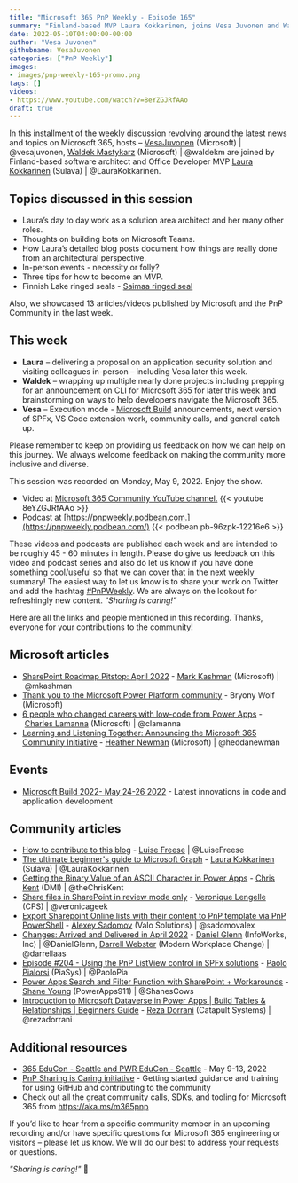 ```yaml
---
title: "Microsoft 365 PnP Weekly - Episode 165"
summary: "Finland-based MVP Laura Kokkarinen, joins Vesa Juvonen and Waldek Mastykarz to discuss Laura’s architecturally focused work and blog posts, in-person vs remote events, tips to becoming an MVP and Finnish Lake seals. Showcased 13 articles/videos from Microsoft and Community."
date: 2022-05-10T04:00:00-00:00
author: "Vesa Juvonen"
githubname: VesaJuvonen
categories: ["PnP Weekly"]
images:
- images/pnp-weekly-165-promo.png
tags: []
videos:
- https://www.youtube.com/watch?v=8eYZGJRfAAo
draft: true
---
```


In this installment of the weekly discussion revolving around the latest news and topics on Microsoft 365, hosts – [VesaJuvonen](http://twitter.com/vesajuvonen) (Microsoft) \| @vesajuvonen, [Waldek Mastykarz](http://twitter.com/waldekm) (Microsoft) \| @waldekm are joined by Finland-based software architect and Office Developer MVP [Laura Kokkarinen](http://twitter.com/LauraKokkarinen) (Sulava) \| @LauraKokkarinen. 

## Topics discussed in this session

* Laura’s day to day work as a solution area architect and her many other roles.
* Thoughts on building bots on Microsoft Teams.
* How Laura’s detailed blog posts document how things are really done from an architectural perspective.
* In-person events - necessity or folly?
* Three tips for how to become an MVP.
* Finnish Lake ringed seals - [Saimaa ringed seal](https://en.wikipedia.org/wiki/Saimaa_ringed_seal)

Also, we showcased 13 articles/videos published by Microsoft and the PnP Community in the last week.  

## This week

* **Laura** – delivering a proposal on an application security solution and visiting colleagues in-person – including Vesa later this week.
* **Waldek** – wrapping up multiple nearly done projects including prepping for an announcement on CLI for Microsoft 365 for later this week and brainstorming on ways to help developers navigate the Microsoft 365.
* **Vesa** – Execution mode - [Microsoft Build](https://mybuild.microsoft.com/) announcements, next version of SPFx, VS Code extension work, community calls, and general catch up.

Please remember to keep on providing us feedback on how we can help on this journey. We always welcome feedback on making the community more inclusive and diverse.

This session was recorded on Monday, May 9, 2022. Enjoy the show.  

*   Video at [Microsoft 365 Community YouTube channel.](https://aka.ms/m365pnp-videos)
    {{< youtube 8eYZGJRfAAo >}}
*   Podcast at [https://pnpweekly.podbean.com.](https://pnpweekly.podbean.com/) 
    {{< podbean pb-96zpk-12216e6 >}}

These videos and podcasts are published each week and are intended to be roughly 45 - 60 minutes in length.  Please do give us feedback on this video and podcast series and also do let us know if you have done something cool/useful so that we can cover that in the next weekly summary! The easiest way to let us know is to share your work on Twitter and add the hashtag [#PnPWeekly](https://twitter.com/search?q=%23pnpweekly). We are always on the lookout for refreshingly new content. “_Sharing is caring!”_ 

Here are all the links and people mentioned in this recording. Thanks, everyone for your contributions to the community!

## Microsoft articles

* [SharePoint Roadmap Pitstop: April 2022](https://techcommunity.microsoft.com/t5/microsoft-sharepoint-blog/sharepoint-roadmap-pitstop-april-2022/ba-p/3300925) - [Mark Kashman](https://twitter.com/mkashman) (Microsoft) | @mkashman
* [Thank you to the Microsoft Power Platform community](https://powerapps.microsoft.com/en-us/blog/thank-you-to-the-microsoft-power-platform-community/) - Bryony Wolf (Microsoft)
* [6 people who changed careers with low-code from Power Apps](https://powerapps.microsoft.com/en-us/blog/6-people-who-changed-careers-with-low-code-from-power-apps/) - [Charles Lamanna](https://twitter.com/clamanna) (Microsoft) | @clamanna
* [Learning and Listening Together: Announcing the Microsoft 365 Community Initiative](https://powerusers.microsoft.com/t5/Power-Apps-Community-Blog/Learning-and-Listening-Together-Announcing-the-Microsoft-365/ba-p/1567473) - [Heather Newman](https://twitter.com/heddanewman) (Microsoft) | @heddanewman


## Events

* [Microsoft Build 2022- May 24-26 2022](https://mybuild.microsoft.com) - Latest innovations in code and application development


## Community articles

* [How to contribute to this blog](https://pnp.github.io/blog/post/contribute-blog/) - [Luise Freese](https://twitter.com/LuiseFreese) | @LuiseFreese
* [The ultimate beginner's guide to Microsoft Graph](https://laurakokkarinen.com/the-ultimate-beginners-guide-to-microsoft-graph/) - [Laura Kokkarinen](https://twitter.com/LauraKokkarinen) (Sulava) | @LauraKokkarinen
* [Getting the Binary Value of an ASCII Character in Power Apps](https://thechriskent.com/2022/05/06/getting-the-binary-value-of-an-ascii-character-in-power-apps/) - [Chris Kent](https://twitter.com/theChrisKent) (DMI) | @theChrisKent
* [Share files in SharePoint in review mode only](https://veronicageek.com/2021/share-document-in-review-mode/) - [Veronique Lengelle](https://twitter.com/veronicageek) (CPS) | @veronicageek
* [Export Sharepoint Online lists with their content to PnP template via PnP PowerShell](http://sadomovalex.blogspot.com/2022/05/export-sharepoint-online-lists-with.html) - [Alexey Sadomov](https://twitter.com/sadomovalex) (Valo Solutions) | @sadomovalex
* [Changes: Arrived and Delivered in April 2022](https://regarding365.com/changes-arrived-and-delivered-in-april-2022-babe5156a2f2) - [Daniel Glenn](https://twitter.com/DanielGlenn) (InfoWorks, Inc) | @DanielGlenn, [Darrell Webster](https://twitter.com/darrellaas) (Modern Workplace Change) | @darrellaas
* [Episode #204 - Using the PnP ListView control in SPFx solutions](https://www.youtube.com/watch?v=cwvMtWYHBfM) - [Paolo Pialorsi](https://twitter.com/PaoloPia) (PiaSys) | @PaoloPia
* [Power Apps Search and Filter Function with SharePoint + Workarounds](https://www.youtube.com/watch?v=lYi24okXDPs) - [Shane Young](https://twitter.com/ShanesCows) (PowerApps911) | @ShanesCows
* [Introduction to Microsoft Dataverse in Power Apps | Build Tables & Relationships | Beginners Guide](https://www.youtube.com/watch?v=byUuEoDQjiU) - [Reza Dorrani](https://twitter.com/rezadorrani) (Catapult Systems) | @rezadorrani

## Additional resources

* [365 EduCon - Seattle and PWR EduCon - Seattle](https://techcommunity.microsoft.com/t5/microsoft-sharepoint-blog/two-conferences-in-one-365-educon-amp-pwr-educon-seattle-wa/ba-p/3285243) - May 9-13, 2022
* [PnP Sharing is Caring initiative](https://aka.ms/sharing-is-caring) - Getting started guidance and training for using GitHub and contributing to the community
* Check out all the great community calls, SDKs, and tooling for Microsoft 365 from <https://aka.ms/m365pnp>

If you’d like to hear from a specific community member in an upcoming recording and/or have specific questions for Microsoft 365 engineering or visitors – please let us know. We will do our best to address your requests or questions.

_"Sharing is caring!"_ 🧡
